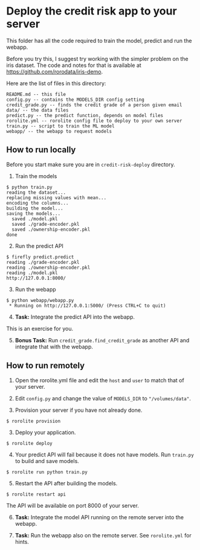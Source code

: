 # Deploy the credit risk app to your server

This folder has all the code required to train the model, predict and run the webapp.

Before you try this, I suggest try working with the simpler problem on the iris dataset. The code and notes for that is available at <https://github.com/rorodata/iris-demo>.

Here are the list of files in this directory:

```
README.md -- this file
config.py -- contains the MODELS_DIR config setting
credit_grade.py -- finds the credit grade of a person given email
data/ -- the data files
predict.py -- the predict function, depends on model files
rorolite.yml -- rorolite config file to deploy to your own server
train.py -- script to train the ML model
webapp/ -- the webapp to request models
```

How to run locally
------------------

Before you start make sure you are in `credit-risk-deploy` directory.

1. Train the models

```
$ python train.py
reading the dataset...
replacing missing values with mean...
encoding the columns...
building the model...
saving the models...
  saved ./model.pkl
  saved ./grade-encoder.pkl
  saved ./ownership-encoder.pkl
done
```

2. Run the predict API

```
$ firefly predict.predict
reading ./grade-encoder.pkl
reading ./ownership-encoder.pkl
reading ./model.pkl
http://127.0.0.1:8000/
```

3. Run the webapp

```
$ python webapp/webapp.py
 * Running on http://127.0.0.1:5000/ (Press CTRL+C to quit)
```

4. **Task:** Integrate the predict API into the webapp.

This is an exercise for you.

5. **Bonus Task:** Run `credit_grade.find_credit_grade` as another API and integrate that with the webapp.

How to run remotely
-------------------

1. Open the rorolite.yml file and edit the `host` and `user` to match that of your server.

2. Edit `config.py` and change the value of `MODELS_DIR` to `"/volumes/data"`.

2. Provision your server if you have not already done.

```
$ rorolite provision
```

3. Deploy your application.

```
$ rorolite deploy
```

4. Your predict API will fail because it does not have models. Run `train.py` to build and save models.

```
$ rorolite run python train.py
```

5. Restart the API after building the models.

```
$ rorolite restart api
```

The API will be available on port 8000 of your server.

6. **Task:** Integrate the model API running on the remote server into the webapp.

7. **Task:** Run the webapp also on the remote server. See `rorolite.yml` for hints.